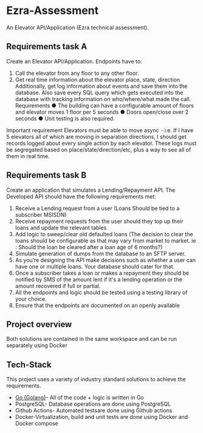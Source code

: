 # Ezra-Assessment
An Elevator API/Application (Ezra technical assessment).

## Requirements task A

Create an Elevator API/Application.
Endpoints have to:
1. Call the elevator from any floor to any other floor.
2. Get real time information about the elevator place, state, direction
Additionally, get log information about events and save them into the database.
Also save every SQL query which gets executed into the database with tracking
information on who/where/what made the call.
Requirements
● The building can have a configurable amount of floors and elevator moves 1 floor
per 5 seconds
● Doors open/close over 2 seconds
● Unit testing is also required.

Important requirement
Elevators must be able to move async - i.e. If I have 5 elevators all of which are moving
in separation directions, I should get records logged about every single action by each
elevator.
These logs must be segregated based on place/state/direction/etc, plus a way to see all
of them in real time.


## Requirements task B

Create an application that simulates a Lending/Repayment API.
The Developed API should have the following requirements met:
1. Receive a Lending request from a user (Loans Should be tied to a subscriber
MSISDN)
2. Receive repayment requests from the user should they top up their loans and update
the relevant tables
3. Add logic to sweep/clear old defaulted loans (The decision to clear the loans should
be configurable as that may vary from market to market. ie : Should the loan be cleared
after a loan age of 6 months?)
4. Simulate generation of dumps from the database to an SFTP server.
5. As you’re designing the API make decisions such as whether a user can have one or
multiple loans. Your database should cater for that.
6. Once a subscriber takes a loan or makes a repayment they should be notified by
SMS of the amount lent if it's a lending operation or the amount recovered if full or
partial.
7. All the endpoints and logic should be tested using a testing library of your choice.
8. Ensure that the endpoints are documented on an openly available

## Project overview
Both solutions are contained in the same workspace and can be run separately using Docker

## Tech-Stack
This project uses a variety of industry standard solutions to achieve the requirements.

 - [Go (Golang)](https://go.dev/)- All of the code + logic is written in Go
 - PostgreSQL- Database operations are done using PostgreSQL
- Github Actions- Automated testsare done using Github actions
- Docker-Virtualization, build and unit tests are done using Docker and Docker compose


